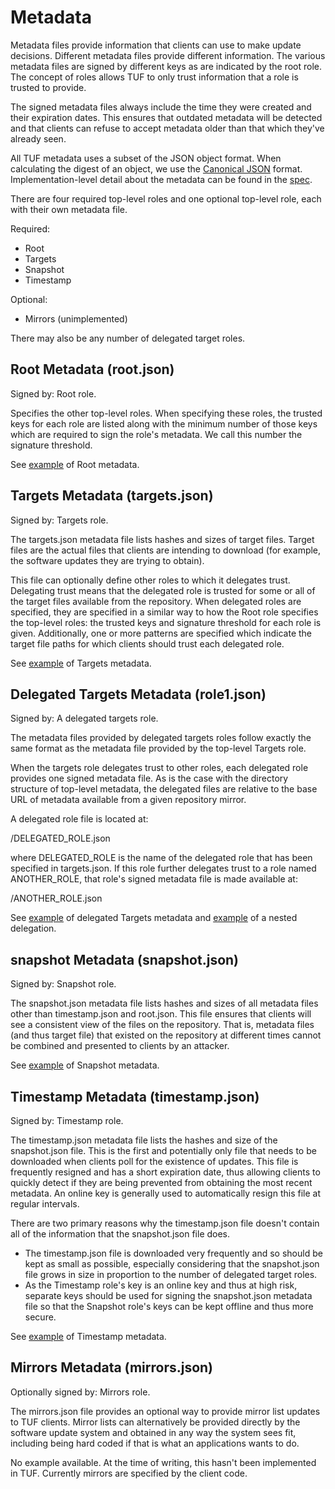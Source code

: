 # Metadata

Metadata files provide information that clients can use to make update decisions. Different metadata files provide different information. The various metadata files are signed by different keys as are indicated by the root role. The concept of roles allows TUF to only trust information that a role is trusted to provide.

The signed metadata files always include the time they were created and their expiration dates. This ensures that outdated metadata will be detected and that clients can refuse to accept metadata older than that which they've already seen.

All TUF metadata uses a subset of the JSON object format. When calculating the digest of an object, we use the [Canonical JSON](http://wiki.laptop.org/go/Canonical_JSON) format. Implementation-level detail about the metadata can be found in the [spec](docs/tuf-spec.txt).

There are four required top-level roles and one optional top-level role, each with their own metadata file.

Required:

* Root
* Targets
* Snapshot
* Timestamp

Optional:

* Mirrors (unimplemented)

There may also be any number of delegated target roles.

## Root Metadata (root.json)

Signed by: Root role.

Specifies the other top-level roles. When specifying these roles, the trusted keys for each role are listed along with the minimum number of those keys which are required to sign the role's metadata. We call this number the signature threshold.

See [example](https://raw.githubusercontent.com/theupdateframework/tuf/develop/tests/repository_data/repository/metadata/root.json) of Root metadata.

## Targets Metadata (targets.json)

Signed by: Targets role.

The targets.json metadata file lists hashes and sizes of target files. Target files are the actual files that clients are intending to download (for example, the software updates they are trying to obtain).

This file can optionally define other roles to which it delegates trust. Delegating trust means that the delegated role is trusted for some or all of the target files available from the repository. When delegated roles are specified, they are specified in a similar way to how the Root role specifies the top-level roles: the trusted keys and signature threshold for each role is given. Additionally, one or more patterns are specified which indicate the target file paths for which clients should trust each delegated role.

See [example](https://raw.githubusercontent.com/theupdateframework/tuf/develop/tests/repository_data/repository/metadata/targets.json) of Targets metadata.

## Delegated Targets Metadata (role1.json)

Signed by: A delegated targets role.

The metadata files provided by delegated targets roles follow exactly the same format as the metadata file provided by the top-level Targets role.

When the targets role delegates trust to other roles, each delegated role provides one signed metadata file.  As is the
case with the directory structure of top-level metadata, the delegated files are relative to the base URL of metadata available from a given repository mirror.

A delegated role file is located at:

/DELEGATED_ROLE.json

where DELEGATED_ROLE is the name of the delegated role that has been specified in targets.json.  If this role further delegates trust to a role named ANOTHER_ROLE, that role's signed metadata file is made available at:

/ANOTHER_ROLE.json

See
[example](https://raw.githubusercontent.com/theupdateframework/tuf/develop/tests/repository_data/repository/metadata/role1.json)
of delegated Targets metadata and [example](https://raw.githubusercontent.com/theupdateframework/tuf/develop/tests/repository_data/repository/metadata/role2.json) of a nested delegation.

## snapshot Metadata (snapshot.json)

Signed by: Snapshot role.

The snapshot.json metadata file lists hashes and sizes of all metadata files other than timestamp.json and root.json. This file ensures that clients will see a consistent view of the files on the repository. That is, metadata files (and thus target file) that existed on the repository at different times cannot be combined and presented to clients by an attacker.

​See [example](https://raw.githubusercontent.com/theupdateframework/tuf/develop/tests/repository_data/repository/metadata/snapshot.json) of Snapshot metadata.

## Timestamp Metadata (timestamp.json)

Signed by: Timestamp role.

The timestamp.json metadata file lists the hashes and size of the snapshot.json file. This is the first and potentially only file that needs to be downloaded when clients poll for the existence of updates. This file is frequently resigned and has a short expiration date, thus allowing clients to quickly detect if they are being prevented from obtaining the most recent metadata. An online key is generally used to automatically resign this file at regular intervals.

There are two primary reasons why the timestamp.json file doesn't contain all of the information that the snapshot.json file does.

* The timestamp.json file is downloaded very frequently and so should be kept as small as possible, especially considering that the snapshot.json file grows in size in proportion to the number of delegated target roles.
* As the Timestamp role's key is an online key and thus at high risk, separate keys should be used for signing the snapshot.json metadata file so that the Snapshot role's keys can be kept offline and thus more secure.

See [example](https://raw.githubusercontent.com/theupdateframework/tuf/develop/tests/repository_data/repository/metadata/timestamp.json) of Timestamp metadata.

## Mirrors Metadata (mirrors.json)

Optionally signed by: Mirrors role.

The mirrors.json file provides an optional way to provide mirror list updates to TUF clients. Mirror lists can alternatively be provided directly by the software update system and obtained in any way the system sees fit, including being hard coded if that is what an applications wants to do.

No example available. At the time of writing, this hasn't been implemented in
TUF. Currently mirrors are specified by the client code.
